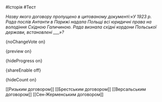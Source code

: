 #Історія #Тест

*Назву якого договору пропущено в цитованому документі:«У  1923 р. Рада послів Антанти в Парижі надала Польщі всі юридичні права  на володіння Східною Галичиною. Рада визнала східні кордони Польської  держави, встановлені ___»?*

{noChangeVote on}

{preview on}

{hideProgress on}

{shareEnable off}

{hideCount on}

[[Ризьким договором]]
[[Брестським договором]]
[[Версальським договором]]
[[Сен-Жерменським договором]]

